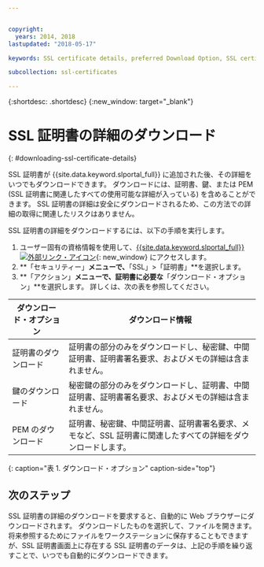 ```yaml
---


copyright:
  years: 2014, 2018
lastupdated: "2018-05-17"

keywords: SSL certificate details, preferred Download Option, SSL certificate download details

subcollection: ssl-certificates

---
```


{:shortdesc: .shortdesc}
{:new_window: target="_blank"}

# SSL 証明書の詳細のダウンロード
{: #downloading-ssl-certificate-details}

SSL 証明書が {{site.data.keyword.slportal_full}} に追加された後、その詳細をいつでもダウンロードできます。 ダウンロードには、証明書、鍵、または PEM (SSL 証明書に関連したすべての使用可能な詳細が入っている) を含めることができます。 SSL 証明書の詳細は安全にダウンロードされるため、この方法での詳細の取得に関連したリスクはありません。

SSL 証明書の詳細をダウンロードするには、以下の手順を実行します。

1. ユーザー固有の資格情報を使用して、[{{site.data.keyword.slportal_full}} ![外部リンク・アイコン](../../icons/launch-glyph.svg "外部リンク・アイコン")](https://control.softlayer.com/){: new_window} にアクセスします。
2. **「セキュリティー」**メニューで、**「SSL」>「証明書」**を選択します。
3. **「アクション」**メニューで、証明書に必要な**「ダウンロード・オプション」**を選択します。 詳しくは、次の表を参照してください。

| ダウンロード・オプション      | ダウンロード情報 |
| -------------------- | -------------------- |
| 証明書のダウンロード | 証明書の部分のみをダウンロードし、秘密鍵、中間証明書、証明書署名要求、およびメモの詳細は含まれません。 |
| 鍵のダウンロード         | 秘密鍵の部分のみをダウンロードし、証明書、中間証明書、証明書署名要求、およびメモの詳細は含まれません。 |
| PEM のダウンロード         | 証明書、秘密鍵、中間証明書、証明書署名要求、メモなど、SSL 証明書に関連したすべての詳細をダウンロードします。 |
{: caption="表 1. ダウンロード・オプション" caption-side="top"}

## 次のステップ

SSL 証明書の詳細のダウンロードを要求すると、自動的に Web ブラウザーにダウンロードされます。 ダウンロードしたものを選択して、ファイルを開きます。 将来参照するためにファイルをワークステーションに保存することもできますが、SSL 証明書画面上に存在する SSL 証明書のデータは、上記の手順を繰り返すことで、いつでも自動的にダウンロードできます。
